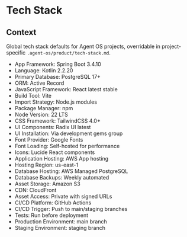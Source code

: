 # Tech Stack

## Context

Global tech stack defaults for Agent OS projects, overridable in project-specific `.agent-os/product/tech-stack.md`.

- App Framework: Spring Boot 3.4.10
- Language: Kotlin 2.2.20
- Primary Database: PostgreSQL 17+
- ORM: Active Record
- JavaScript Framework: React latest stable
- Build Tool: Vite
- Import Strategy: Node.js modules
- Package Manager: npm
- Node Version: 22 LTS
- CSS Framework: TailwindCSS 4.0+
- UI Components: Radix UI latest
- UI Installation: Via development gems group
- Font Provider: Google Fonts
- Font Loading: Self-hosted for performance
- Icons: Lucide React components
- Application Hosting: AWS App hosting
- Hosting Region: us-east-1
- Database Hosting: AWS Managed PostgreSQL
- Database Backups: Weekly automated
- Asset Storage: Amazon S3
- CDN: CloudFront
- Asset Access: Private with signed URLs
- CI/CD Platform: GitHub Actions
- CI/CD Trigger: Push to main/staging branches
- Tests: Run before deployment
- Production Environment: main branch
- Staging Environment: staging branch
